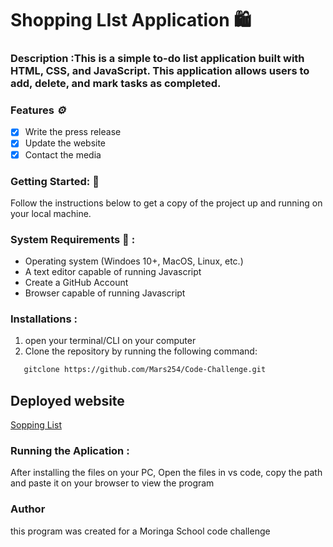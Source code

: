 # Shopping LIst Application 🛍️

### Description :This is a simple to-do list application built with HTML, CSS, and JavaScript. This application allows users to add, delete, and mark tasks as completed.

### Features *⚙️*
- [x] Write the press release
- [x] Update the website
- [x] Contact the media

### Getting Started: 🤩
Follow the instructions below to get a copy of the project up and running on your local machine. 

### System Requirements 📌 : 
  - Operating system (Windoes 10+, MacOS, Linux, etc.)
  - A text editor capable of running Javascript
  - Create a GitHub  Account   
  - Browser capable of running Javascript          


### Installations :
 1. open your terminal/CLI on your computer
 2. Clone the repository by running the following command:
   ```sh
      gitclone https://github.com/Mars254/Code-Challenge.git

   ```
  
## Deployed website 
[Sopping List](https://mars254.github.io/Code-Challenge/)
                  


### Running the Aplication :
 After installing the files on your PC, Open the files in vs code, copy the path and paste it on your browser to view the program

### Author 
  this program was created for a Moringa School code challenge
